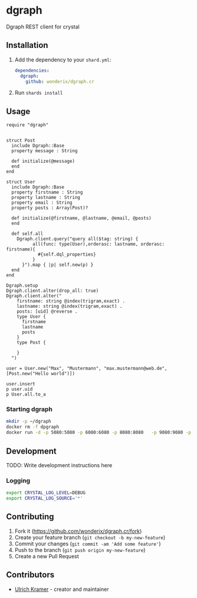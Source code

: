 # dgraph

Dgraph REST client for crystal

## Installation

1. Add the dependency to your `shard.yml`:

   ```yaml
   dependencies:
     dgraph:
       github: wonderix/dgraph.cr
   ```

2. Run `shards install`

## Usage

```crystal
require "dgraph"


struct Post
  include Dgraph::Base
  property message : String

  def initialize(@message)
  end
end

struct User
  include Dgraph::Base
  property firstname : String
  property lastname : String
  property email : String
  property posts : Array(Post)?

  def initialize(@firstname, @lastname, @email, @posts)
  end

  def self.all
    Dgraph.client.query("query all($tag: string) {
          all(func: type(User),orderasc: lastname, orderasc: firstname){
            #{self.dql_properties}
          }
      }").map { |p| self.new(p) }
  end
end

Dgraph.setup
Dgraph.client.alter(drop_all: true)
Dgraph.client.alter("
    firstname: string @index(trigram,exact) .
    lastname: string @index(trigram,exact) .
    posts: [uid] @reverse .
    type User {
      firstname
      lastname
      posts
    }
    type Post {

    }
  ")

user = User.new("Max", "Mustermann", "max.mustermann@web.de", [Post.new("Hello world")])

user.insert
p user.uid
p User.all.to_a
```

### Starting dgraph

```bash
mkdir -p ~/dgraph
docker rm -f dpgraph
docker run -d -p 5080:5080 -p 6080:6080 -p 8080:8080   -p 9080:9080 -p 8000:8000 -v ~/dgraph:/dgraph --name dgraph  dgraph/standalone:v21.03.1
```

## Development

TODO: Write development instructions here

### Logging

```bash
export CRYSTAL_LOG_LEVEL=DEBUG
export CRYSTAL_LOG_SOURCE='*'
```

## Contributing

1. Fork it (<https://github.com/wonderix/dgraph.cr/fork>)
2. Create your feature branch (`git checkout -b my-new-feature`)
3. Commit your changes (`git commit -am 'Add some feature'`)
4. Push to the branch (`git push origin my-new-feature`)
5. Create a new Pull Request

## Contributors

- [Ulrich Kramer](https://github.com/wonderix) - creator and maintainer
